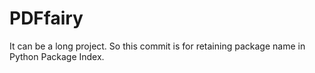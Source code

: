 # PDFfairy


It can be a long project. So this commit is for retaining package name in Python Package Index.